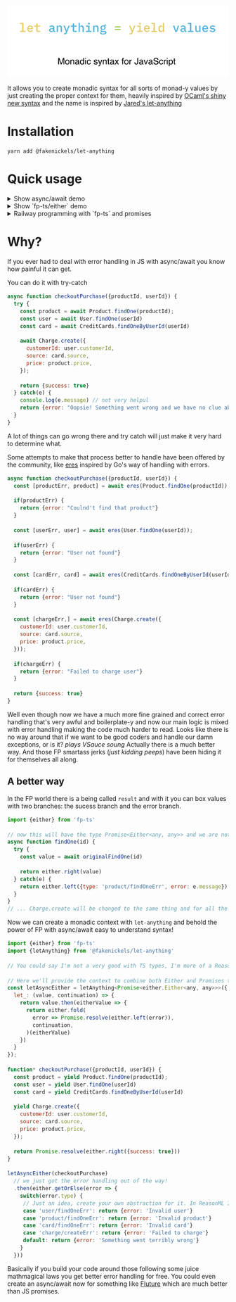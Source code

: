 <p align="center">
  <br />
  <img src="./assets/banner.png" width="700" />
</p>

It allows you to create monadic syntax for all sorts of monad-y values by just creating the proper context for them, heavily inspired by [OCaml's shiny new syntax](https://jobjo.github.io/2019/04/24/ocaml-has-some-new-shiny-syntax.html) and the name is inspired by [Jared's let-anything](https://github.com/jaredly/let-anything)


# Installation
```
yarn add @fakenickels/let-anything
```

# Quick usage

<details>
  <summary>Show async/await demo</summary>

[Run in CodeSandbox](https://codesandbox.io/s/modern-hill-z8lrc?file=/src/index.ts)

```js
import { letAnything } from "@fakenickels/let-anything";

// define a context, in this case we are creating our own async-await!
const letPromise = letAnything<Promise<any>>({
  let_: (value, continuation) => value.then(continuation)
});

letPromise(function* () {
  const userName = yield Promise.resolve("Subaru-kun");
  const deathCount = yield Promise.resolve(12909238409382);

  return Promise.resolve(`User ${userName} has a death count of ${deathCount}`);
}).then(console.log).catch(console.log)
// User Subaru-kun has a death count of 12909238409382
```

</details>

<details>
  <summary>Show `fp-ts/either` demo</summary>

[Run in CodeSandbox](https://codesandbox.io/s/wizardly-hopper-n1n1f?file=/src/index.ts)

```js
import {either} from 'fp-ts'
import {letAnything} from '@fakenickels/let-anything'

// You could say I'm not a very good with TS types
const letEither = letAnything<either.Either<any, any>>({
  let_: (value, continuation) => either.chain(continuation)(value)
});

function* stuff() {
  const value = yield either.right("d");
  const anotherValue = yield either.right("e");
  const anotherAnother = yield either.right("bug");

  return either.right(value + anotherValue + anotherAnother);
}


console.log(
  either.getOrElse(error => `Something went wrong: ${error}`)(letEither(stuff))
)
// debug
```

</details>

<details>
  <summary>Railway programming with `fp-ts` and promises</summary>

[Run in CodeSandbox](https://codesandbox.io/s/exciting-cloud-d4141?file=/src/index.ts)

```js
import {either} from 'fp-ts'
import {letAnything} from '@fakenickels/let-anything'

// You could say I'm not a very good with TS types, I'm more of a ReasonML guy so help would be appreciated!

// Here we'll provide the context to combine both Either and Promises together
const letEither = letAnything<either.Either<any, any>>({
  let_: (value, continuation) => {
    return value.then(eitherValue => {
      return either.fold(
        error => Promise.resolve(either.left(error)),
        continuation,
      (eitherValue)
    })
  }
});

function* stuff() {
  const value = yield Promise.resolve(either.right("d"));
  const anotherValue = yield Promise.resolve(either.right("e"));
  const anotherAnother = yield Promise.resolve(either.right("bug"));

  return Promise.resolve(either.right(value + anotherValue + anotherAnother));
}

letEither(stuff)
  .then(either.getOrElse(error => `Something went wrong: ${error}`))
  .then(finalValue => {
    document.getElementById("app").innerHTML = finalValue
  })
```

</details>

# Why?

If you ever had to deal with error handling in JS with async/await you know how painful it can get.

You can do it with try-catch

```js
async function checkoutPurchase({productId, userId}) {
  try {
    const product = await Product.findOne(productId);
    const user = await User.findOne(userId)
    const card = await CreditCards.findOneByUserId(userId)

    await Charge.create({
      customerId: user.customerId,
      source: card.source,
      price: product.price,
    });

    return {success: true}
  } catch(e) {
    console.log(e.message) // not very helpul
    return {error: "Oopsie! Something went wrong and we have no clue about it!"}
  }
}
```

A lot of things can go wrong there and try catch will just make it very hard to determine what.

Some attempts to make that process better to handle have been offered by the community, like [eres](http://npmjs.com/eres) inspired by Go's way of handling with errors.

```js
async function checkoutPurchase({productId, userId}) {
  const [productErr, product] = await eres(Product.findOne(productId));

  if(productErr) {
    return {error: "Coulnd't find that product"}
  }

  const [userErr, user] = await eres(User.findOne(userId));

  if(userErr) {
    return {error: "User not found"}
  }

  const [cardErr, card] = await eres(CreditCards.findOneByUserId(userId));

  if(cardErr) {
    return {error: "User not found"}
  }

  const [chargeErr,] = await eres(Charge.create({
    customerId: user.customerId,
    source: card.source,
    price: product.price,
  }));

  if(chargeErr) {
    return {error: "Failed to charge user"}
  }

  return {success: true}
}
```

Well even though now we have a much more fine grained and correct error handling that's very awful and boilerplate-y and now our main logic is mixed with error handling making the code much harder to read.
Looks like there is no way around that if we want to be good coders and handle our damn exceptions, or is it? *plays VSauce soung*
Actually there is a much better way. And those FP smartass jerks (_just kidding peeps_) have been hiding it for themselves all along.

## A better way
In the FP world there is a being called `result` and with it you can box values with two branches: the sucess branch and the error branch.

```js
import {either} from 'fp-ts'

// now this will have the type Promise<Either<any, any>> and we are not bound by the weird laws of Promise's .catch!
async function findOne(id) {
  try {
    const value = await originalFindOne(id)

    return either.right(value)
  } catch(e) {
    return either.left({type: 'product/findOneErr', error: e.message})
  }
}
// ... Charge.create will be changed to the same thing and for all the other repos ...
```

Now we can create a monadic context with `let-anything` and behold the power of FP with async/await easy to understand syntax!

```js
import {either} from 'fp-ts'
import {letAnything} from '@fakenickels/let-anything'

// You could say I'm not a very good with TS types, I'm more of a ReasonML guy so help would be appreciated!

// Here we'll provide the context to combine both Either and Promises together
const letAsyncEither = letAnything<Promise<either.Either<any, any>>>({
  let_: (value, continuation) => {
    return value.then(eitherValue => {
      return either.fold(
        error => Promise.resolve(either.left(error)),
        continuation,
      )(eitherValue)
    })
  }
});

function* checkoutPurchase({productId, userId}) {
  const product = yield Product.findOne(productId);
  const user = yield User.findOne(userId)
  const card = yield CreditCards.findOneByUserId(userId)

  yield Charge.create({
    customerId: user.customerId,
    source: card.source,
    price: product.price,
  });

  return Promise.resolve(either.right({success: true}))
}

letAsyncEither(checkoutPurchase)
  // we just got the error handling out of the way!
  .then(either.getOrElse(error => {
    switch(error.type) {
     // Just an idea, create your own abstraction for it. In ReasonML I do it with polymorphic variants.
     case 'user/findOneErr': return {error: 'Invalid user'}
     case 'product/findOneErr': return {error: 'Invalid product'}
     case 'card/findOneErr': return {error: 'Invalid card'}
     case 'charge/createErr': return {error: 'Failed to charge'}
     default: return {error: 'Something went terribly wrong'}
    }
  }))
```

Basically if you build your code around those following some juice mathmagical laws you get better error handling for free.
You could even create an async/await now for something like [Fluture](https://github.com/fluture-js/Fluture) which are much better than JS promises.
